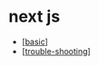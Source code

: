 # next js
- [[basic]]
- [[trouble-shooting]]


[//begin]: # "Autogenerated link references for markdown compatibility"
[basic]: basic.md "basic"
[trouble-shooting]: trouble-shooting.md "trouble shooting"
[//end]: # "Autogenerated link references"